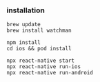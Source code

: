 ### installation

```
brew update
brew install watchman

npm install
cd ios && pod install

npx react-native start
npx react-native run-ios
npx react-native run-android
```

